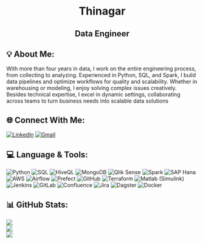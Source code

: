 <h1 align="center">Thinagar</h1>
<h2 align="center">Data Engineer</h2>

## 💡 About Me:
With more than four years in data, I work on the entire engineering process, from collecting to analyzing. Experienced in Python, SQL, and Spark, I build data pipelines and optimize workflows for quality and scalability. Whether in warehousing or modeling, I enjoy solving complex issues creatively. Besides technical expertise, I excel in dynamic settings, collaborating across teams to turn business needs into scalable data solutions

## 🌐 Connect With Me:
[![LinkedIn](https://img.shields.io/badge/LinkedIn-%230077B5.svg?logo=linkedin&logoColor=white)](https://linkedin.com/in/thinagar) 
[![Gmail](https://img.shields.io/badge/Gmail-%23FF0000.svg?logo=gmail&logoColor=white)](mailto:thinagarsivadas@gmail.com)

## 💻 Language & Tools:
![Python](https://img.shields.io/badge/Python-%230074F2.svg?style=flat&logo=python&logoColor=white)
![SQL](https://img.shields.io/badge/SQL-%23E10098.svg?style=flat&logo=sql&logoColor=white)
![HiveQL](https://img.shields.io/badge/HiveQL-%23FF6D42.svg?style=flat)
![MongoDB](https://img.shields.io/badge/MongoDB-%2347A248.svg?style=flat&logo=mongodb&logoColor=white)
![Qlik Sense](https://img.shields.io/badge/Qlik%20Sense-%23F6EB00.svg?style=flat&logo=qlik&logoColor=white)
![Spark](https://img.shields.io/badge/Spark-%23E25A1C.svg?style=flat&logo=apache-spark&logoColor=white)
![SAP Hana](https://img.shields.io/badge/SAP%20Hana-%230071B1.svg?style=flat&logo=sap&logoColor=white)
![AWS](https://img.shields.io/badge/AWS-%23FF9900.svg?style=flat&logo=amazon-aws&logoColor=white)
![Airflow](https://img.shields.io/badge/Airflow-%2317CEE6.svg?style=flat&logo=apache-airflow&logoColor=white)
![Prefect](https://img.shields.io/badge/Prefect-%23084B6B.svg?style=flat&logo=prefect&logoColor=white)
![GitHub](https://img.shields.io/badge/GitHub-%23000000.svg?style=flat&logo=github&logoColor=white)
![Terraform](https://img.shields.io/badge/Terraform-%234D637F.svg?style=flat&logo=terraform&logoColor=white)
![Matlab (Simulink)](https://img.shields.io/badge/Matlab-%23FDB515.svg?style=flat&logo=mathworks&logoColor=white)
![Jenkins](https://img.shields.io/badge/Jenkins-%23D24939.svg?style=flat&logo=jenkins&logoColor=white)
![GitLab](https://img.shields.io/badge/GitLab-%23FC6D26.svg?style=flat&logo=gitlab&logoColor=white)
![Confluence](https://img.shields.io/badge/Confluence-%230052CC.svg?style=flat&logo=confluence&logoColor=white)
![Jira](https://img.shields.io/badge/Jira-%230A0A0A.svg?style=flat&logo=jira&logoColor=white)
![Dagster](https://img.shields.io/badge/Dagster-%231A1A1A.svg?style=flat&logo=dagster&logoColor=white)
![Docker](https://img.shields.io/badge/Docker-%232496ED.svg?style=flat&logo=docker&logoColor=white)

## 📊 GitHub Stats:
![](https://github-readme-stats.vercel.app/api/top-langs/?username=thinagar-sivadas&theme=dark&hide_border=true&include_all_commits=false&count_private=false&layout=compact)<br/>
![](https://github-readme-streak-stats.herokuapp.com/?user=thinagar-sivadas&theme=dark&hide_border=true)<br/>
![](https://github-readme-stats.vercel.app/api?username=thinagar-sivadas&theme=dark&hide_border=true&include_all_commits=false&count_private=false)
